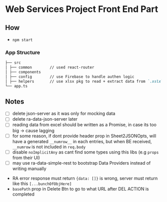 # Web Services Project Front End Part

## How

- `npm start`

### App Structure

```Markdown
├── src
│ ├── common        // used react-router
│ ├── components
│ ├── config        // use Firebase to handle authen logic
│ ├── helpers       // use xlsx pkg to read + extract data from `.xslx` files
└── app.ts
```

## Notes

- [ ] delete json-server as it was only for mocking data
- [ ] delete ra-data-json-server later
- [ ] reading data from excel should be written as a Promise, in case its too big -> cause lagging
- [ ] for some reason, if dont provide header prop in Sheet2JSONOpts, will have a generated `__numrow__` in each entries, but when BE received, `__numrow` is not included in `req.body`
- [ ] disable `noImplicitAny` as cant find some types using this libs (e.g `props` from their UI)
- [ ] may use ra-data-simple-rest to bootstrap Data Providers instead of writing manually

- RA error response must return `{data: []}` is wrong, server must return like this `[...bunchOfObjHere]`
- `basePath` prop in Delete Btn to go to what URL after DEL ACTION is completed
